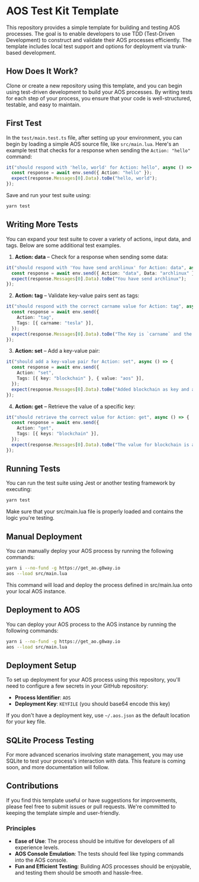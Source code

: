 # AOS Test Kit Template

This repository provides a simple template for building and testing AOS processes. The goal is to enable developers to use TDD (Test-Driven Development) to construct and validate their AOS processes efficiently. The template includes local test support and options for deployment via trunk-based development.

## How Does It Work?

Clone or create a new repository using this template, and you can begin using test-driven development to build your AOS processes. By writing tests for each step of your process, you ensure that your code is well-structured, testable, and easy to maintain.

## First Test

In the `test/main.test.ts` file, after setting up your environment, you can begin by loading a simple AOS source file, like `src/main.lua`. Here's an example test that checks for a response when sending the `Action: "hello"` command:

```ts
it("should respond with 'hello, world' for Action: hello", async () => {
  const response = await env.send({ Action: "hello" });
  expect(response.Messages[0].Data).toBe("hello, world");
});
```

Save and run your test suite using:

```bash
yarn test
```
## Writing More Tests

You can expand your test suite to cover a variety of actions, input data, and tags. Below are some additional test examples.

1. **Action: data** – Check for a response when sending some data:

```ts
it("should respond with 'You have send archlinux' for Action: data", async () => {
  const response = await env.send({ Action: "data", Data: "archlinux" });
  expect(response.Messages[0].Data).toBe("You have send archlinux");
});
```

2. **Action: tag** – Validate key-value pairs sent as tags:

```ts
it("should respond with the correct carname value for Action: tag", async () => {
  const response = await env.send({
    Action: "tag",
    Tags: [{ carname: "tesla" }],
  });
  expect(response.Messages[0].Data).toBe("The Key is `carname` and the value is tesla");
});
```

3. **Action: set** – Add a key-value pair:

```ts
it("should add a key-value pair for Action: set", async () => {
  const response = await env.send({
    Action: "set",
    Tags: [{ key: "blockchain" }, { value: "aos" }],
  });
  expect(response.Messages[0].Data).toBe("Added blockchain as key and aos as value");
});
```

4. **Action: get** – Retrieve the value of a specific key:

```ts
it("should retrieve the correct value for Action: get", async () => {
  const response = await env.send({
    Action: "get",
    Tags: [{ keys: "blockchain" }],
  });
  expect(response.Messages[0].Data).toBe("The value for blockchain is aos");
});
```
## Running Tests

You can run the test suite using Jest or another testing framework by executing:

```bash
yarn test
```
Make sure that your src/main.lua file is properly loaded and contains the logic you're testing.

## Manual Deployment
You can manually deploy your AOS process by running the following commands:
```bash
yarn i --no-fund -g https://get_ao.g8way.io
aos --load src/main.lua
```
This command will load and deploy the process defined in src/main.lua onto your local AOS instance.

## Deployment to AOS

You can deploy your AOS process to the AOS instance by running the following commands:

```bash
yarn i --no-fund -g https://get_ao.g8way.io
aos --load src/main.lua
```
## Deployment Setup

To set up deployment for your AOS process using this repository, you'll need to configure a few secrets in your GitHub repository:

- **Process Identifier**: `AOS`
- **Deployment Key**: `KEYFILE` (you should base64 encode this key)

If you don't have a deployment key, use `~/.aos.json` as the default location for your key file.

## SQLite Process Testing

For more advanced scenarios involving state management, you may use SQLite to test your process's interaction with data. This feature is coming soon, and more documentation will follow.

## Contributions

If you find this template useful or have suggestions for improvements, please feel free to submit issues or pull requests. We're committed to keeping the template simple and user-friendly.

### Principles

- **Ease of Use**: The process should be intuitive for developers of all experience levels.
- **AOS Console Emulation**: The tests should feel like typing commands into the AOS console.
- **Fun and Efficient Testing**: Building AOS processes should be enjoyable, and testing them should be smooth and hassle-free.
